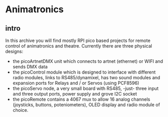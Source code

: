 # Animatronics
## intro
In this archive you will find mostly RPI pico based projects for remote control of animatronics and theatre.
Currently there are three physical designs:

- the picoArtnetDMX unit which connects to artnet (ethernet) or WIFI and sends DMX data
- the picoControl module which is designed to interface with different radio modules, links to RS485/dynamixel, has two sound modules and expansion ports for Relays and / or Servos (using PCF8596)
- the picoServo node, a very small board with RS485, -just- three input and three output ports, power supply and grove I2C socket
- the picoRemote contains a 4067 mux to allow 16 analog channels (joysticks, buttons, poteniometers), OLED display and radio module of choice. 